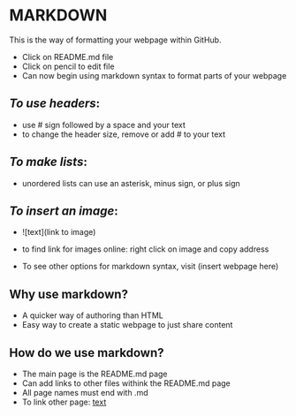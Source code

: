 # **MARKDOWN**

This is the way of formatting your webpage within GitHub.

- Click on README.md file
- Click on pencil to edit file
- Can now begin using markdown syntax to format parts of your webpage

## *To use headers*:
- use # sign followed by a space and your text
- to change the header size, remove or add # to your text

## *To make lists*:
- unordered lists can use an asterisk, minus sign, or plus sign

## *To insert an image*:
- ![text](link to image)
- to find link for images online: right click on image and copy address

- To see other options for markdown syntax, visit (insert webpage here)

## **Why use markdown?**

- A quicker way of authoring than HTML
- Easy way to create a static webpage to just share content

## How do we use markdown?

- The main page is the README.md page
- Can add links to other files withink the README.md page
- All page names must end with .md
- To link other page: [text](filename)

